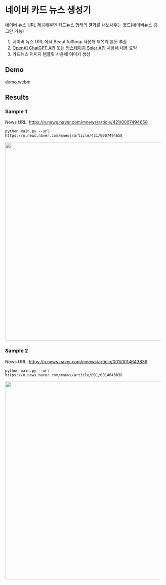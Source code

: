 # 네이버 카드 뉴스 생성기

네이버 뉴스 URL 제공해주면 카드뉴스 형태의 결과를 내보내주는 코드(네이버뉴스 링크만 가능) 
1. 네이버 뉴스 URL 에서 BeautifulSoup 사용해 제목과 본문 추출
2. [OpenAI ChatGPT API](https://platform.openai.com/docs/api-reference/introduction) 또는 [업스테이지 Solar API](https://developers.upstage.ai/terms-and-policies/solar/terms-of-service) 사용해 내용 요약
3. 카드뉴스 이미지 템플릿 사용해 이미지 생성

## Demo
[demo.webm](https://github.com/shinseung428/naver_card_news/assets/17181911/0190f3cd-ad9f-4675-b863-1d42bc8fcf25)


## Results
### Sample 1
News URL: https://n.news.naver.com/mnews/article/421/0007494658
```
python main.py --url https://n.news.naver.com/mnews/article/421/0007494658
```
<img src="https://github.com/shinseung428/naver_card_news/assets/17181911/afa87151-0b40-489c-a4ab-f613926531ad" width="640">

### Sample 2
News URL: https://n.news.naver.com/mnews/article/001/0014643838
```
python main.py --url https://n.news.naver.com/mnews/article/001/0014643838
```
<img src="https://github.com/shinseung428/naver_card_news/assets/17181911/52cb4bd6-66c7-4152-9b8a-91e27fe9b5dc" width="640">

